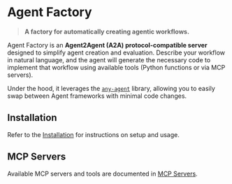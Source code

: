 # Agent Factory

> **A factory for automatically creating agentic workflows.**

Agent Factory is an **Agent2Agent (A2A) protocol-compatible server** designed to simplify agent creation and evaluation.
Describe your workflow in natural language, and the agent will generate the necessary code to implement that workflow
using available tools (Python functions or via MCP servers).

Under the hood, it leverages the [`any-agent`](https://github.com/mozilla-ai/any-agent) library, allowing you to easily
swap between Agent frameworks with minimal code changes.

## Installation

Refer to the [Installation](getting-started/installation.md) for instructions on setup and usage.

## MCP Servers

Available MCP servers and tools are documented in [MCP Servers](user-guide/mcp-servers.md).

